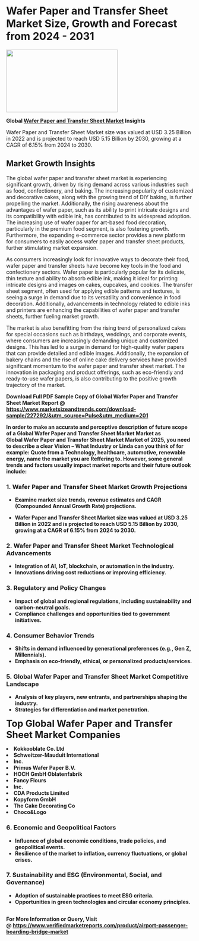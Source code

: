 <H1>Wafer Paper and Transfer Sheet Market Size, Growth and Forecast from 2024 - 2031</H1><img class="aligncenter size-medium wp-image-584254" src="https://thirdeyenews.in/wp-content/uploads/2024/09/Global-Market-Research-300x168.jpeg" alt="" width="300" height="168" /><p><strong>Global&nbsp;<a href="https://www.marketsizeandtrends.com/download-sample/227292/&amp;utm_source=Pulse&amp;utm_medium=201">Wafer Paper and Transfer Sheet Market</a> Insights</strong></p><p>Wafer Paper and Transfer Sheet Market size was valued at USD 3.25 Billion in 2022 and is projected to reach USD 5.15 Billion by 2030, growing at a CAGR of 6.15% from 2024 to 2030.</p><p><h2>Market Growth Insights</h2> <p>The global wafer paper and transfer sheet market is experiencing significant growth, driven by rising demand across various industries such as food, confectionery, and baking. The increasing popularity of customized and decorative cakes, along with the growing trend of DIY baking, is further propelling the market. Additionally, the rising awareness about the advantages of wafer paper, such as its ability to print intricate designs and its compatibility with edible ink, has contributed to its widespread adoption. The increasing use of wafer paper for art-based food decoration, particularly in the premium food segment, is also fostering growth. Furthermore, the expanding e-commerce sector provides a new platform for consumers to easily access wafer paper and transfer sheet products, further stimulating market expansion.</p> <p><strong></strong></p> <p>As consumers increasingly look for innovative ways to decorate their food, wafer paper and transfer sheets have become key tools in the food and confectionery sectors. Wafer paper is particularly popular for its delicate, thin texture and ability to absorb edible ink, making it ideal for printing intricate designs and images on cakes, cupcakes, and cookies. The transfer sheet segment, often used for applying edible patterns and textures, is seeing a surge in demand due to its versatility and convenience in food decoration. Additionally, advancements in technology related to edible inks and printers are enhancing the capabilities of wafer paper and transfer sheets, further fueling market growth.</p> <p>The market is also benefitting from the rising trend of personalized cakes for special occasions such as birthdays, weddings, and corporate events, where consumers are increasingly demanding unique and customized designs. This has led to a surge in demand for high-quality wafer papers that can provide detailed and edible images. Additionally, the expansion of bakery chains and the rise of online cake delivery services have provided significant momentum to the wafer paper and transfer sheet market. The innovation in packaging and product offerings, such as eco-friendly and ready-to-use wafer papers, is also contributing to the positive growth trajectory of the market.</p> <p><strong></p><p><span class=""><strong>Download Full PDF Sample Copy of Global Wafer Paper and Transfer Sheet Market Report</strong> @ <a href="https://www.marketsizeandtrends.com/download-sample/227292/&amp;utm_source=Pulse&amp;utm_medium=201" target="_blank">https://www.marketsizeandtrends.com/download-sample/227292/&amp;utm_source=Pulse&amp;utm_medium=201</a></span></p><p>In order to make an accurate and perceptive description of future scope of a Global&nbsp;Wafer Paper and Transfer Sheet Market Market as Global&nbsp;Wafer Paper and Transfer Sheet Market Market of 2025, you need to describe a clear Vision &ndash; What Industry or Linda can you think of for example: Quote from a Technology, healthcare, automotive, renewable energy, name the market you are Reffering to. However, some general trends and factors usually impact market reports and their future outlook include:</p><h3>1.&nbsp;<strong>Wafer Paper and Transfer Sheet Market Growth Projections</strong></h3><ul><li>Examine market size trends, revenue estimates and CAGR (Compounded Annual Growth Rate) projections.</li><li><p>Wafer Paper and Transfer Sheet Market size was valued at USD 3.25 Billion in 2022 and is projected to reach USD 5.15 Billion by 2030, growing at a CAGR of 6.15% from 2024 to 2030.</p></li></ul><h3>2.&nbsp;<strong>Wafer Paper and Transfer Sheet Market Technological Advancements</strong></h3><ul><li>Integration of AI, IoT, blockchain, or automation in the industry.</li><li>Innovations driving cost reductions or improving efficiency.</li></ul><h3>3.&nbsp;<strong>Regulatory and Policy Changes</strong></h3><ul><li>Impact of global and regional regulations, including sustainability and carbon-neutral goals.</li><li>Compliance challenges and opportunities tied to government initiatives.</li></ul><h3>4.&nbsp;<strong>Consumer Behavior Trends</strong></h3><ul><li>Shifts in demand influenced by generational preferences (e.g., Gen Z, Millennials).</li><li>Emphasis on eco-friendly, ethical, or personalized products/services.</li></ul><h3>5.&nbsp;<strong>Global Wafer Paper and Transfer Sheet Market Competitive Landscape</strong></h3><ul><li>Analysis of key players, new entrants, and partnerships shaping the industry.</li><li>Strategies for differentiation and market penetration.</li></ul><p data-pm-slice="1 1 []"><span style="color: inherit; font-family: inherit; font-size: 25px;">Top Global Wafer Paper and Transfer Sheet Market Companies</span></p><div class="" data-test-id=""><p><li>Kokkooblate Co. Ltd</li><li> Schweitzer-Mauduit International</li><li> Inc.</li><li> Primus Wafer Paper B.V.</li><li> HOCH GmbH Oblatenfabrik</li><li> Fancy Flours</li><li> Inc.</li><li> CDA Products Limited</li><li> Kopyform GmbH</li><li> The Cake Decorating Co</li><li> Choco&Logo</li></p></div><h3>6.&nbsp;<strong>Economic and Geopolitical Factors</strong></h3><ul><li>Influence of global economic conditions, trade policies, and geopolitical events.</li><li>Resilience of the market to inflation, currency fluctuations, or global crises.</li></ul><h3>7.&nbsp;<strong>Sustainability and ESG (Environmental, Social, and Governance)</strong></h3><ul><li>Adoption of sustainable practices to meet ESG criteria.</li><li>Opportunities in green technologies and circular economy principles.</li></ul><h2><strong style="font-size: 14px;">For More Information or Query, Visit @&nbsp;</strong><a style="background-color: #ffffff; font-size: 14px;" href="https://www.marketsizeandtrends.com/report/wafer-paper-and-transfer-sheet-market/" target="_blank">https://www.verifiedmarketreports.com/product/airport-passenger-boarding-bridge-market</a></h2>
